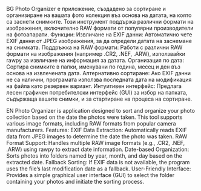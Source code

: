 BG
Photo Organizer е приложение, създадено за сортиране и организиране на вашата фото колекция въз основа на датата, на която са заснети снимките. Този инструмент поддържа различни формати на изображения, включително RAW формати от популярни производители на фотоапарати.
Функции:
Извличане на EXIF данни: Автоматично чете EXIF данни от JPEG изображения, за да определи датата на заснемане на снимката.
Поддръжка на RAW формати: Работи с различни RAW формати на изображения (например .CR2, .NEF, .ARW), използвайки rawpy за извличане на информация за датата.
Организация по дата: Сортира снимките в папки, именувани по година, месец и ден въз основа на извлечената дата.
Алтернативно сортиране: Ако EXIF данни не са налични, програмата използва последната дата на модификация на файла като резервен вариант.
Интуитивен интерфейс: Предлага лесен графичен потребителски интерфейс (GUI) за избор на папката, съдържаща вашите снимки, и за стартиране на процеса на сортиране.

EN
Photo Organizer is application designed to sort and organize your photo collection based on the date the photos were taken. This tool supports various image formats, including RAW formats from popular camera manufacturers.
Features:
EXIF Data Extraction: Automatically reads EXIF data from JPEG images to determine the date the photo was taken.
RAW Format Support: Handles multiple RAW image formats (e.g., .CR2, .NEF, .ARW) using rawpy to extract date information.
Date-based Organization: Sorts photos into folders named by year, month, and day based on the extracted date.
Fallback Sorting: If EXIF data is not available, the program uses the file’s last modification date as a fallback.
User-Friendly Interface: Provides a simple graphical user interface (GUI) to select the folder containing your photos and initiate the sorting process.
